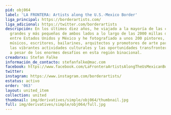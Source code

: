 ```yaml
---
pid: obj064
label: 'LA FRONTERA: Artists along the U.S.-Mexico Border'
liga_principal: https://borderartists.com/
liga_adicional: https://twitter.com/borderartists
descripción: En los últimos diez años, he viajado a la mayoría de las ciudades más
  grandes y más pequeñas de ambos lados a lo largo de las 2000 millas de frontera
  entre Estados Unidos y México y he fotografiado a unos 200 pintores, fotógrafos,
  músicos, escritores, bailarines, arquitectos y promotores de arte para destacar
  las vibrantes actividades culturales y las oportunidades transfronterizas que existen
  a pesar de los enormes desafíos en esta región binacional.
creadorxs: Stefan Falke
información_de_contacto: stefanfalke@mac.com
facebook: https://www.facebook.com/LaFronteraArtistsAlongTheUsMexicanBorder
twitter: 
instagram: https://www.instagram.com/borderartists/
estatus: activo
order: '063'
layout: united_item
collection: united
thumbnail: img/derivatives/simple/obj064/thumbnail.jpg
full: img/derivatives/simple/obj064/full.jpg
---
```

